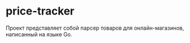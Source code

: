 # price-tracker
Проект представляет собой парсер товаров для онлайн-магазинов, написанный на языке Go. 
